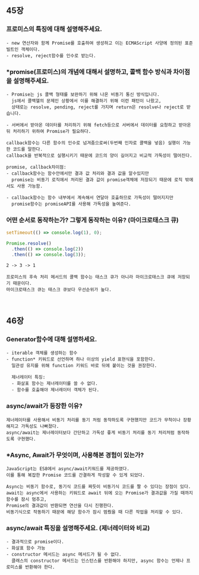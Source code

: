 ## 45장

### 프로미스의 특징에 대해 설명해주세요.

    - new 연산자와 함께 Promise를 호출하여 생성하고 이는 ECMAScript 사양에 정의된 표준 빌트인 객체이다.
    - resolve, reject함수를 인수로 받는다.
    
### *promise(프로미스)의 개념에 대해서 설명하고, 콜백 함수 방식과 차이점을 설명해주세요.

    - Promise는 js 콜백 형태를 보완하기 위해 나온 비동기 통신 방식입니다. 
      js에서 콜백헬의 문제인 상황에서 이를 해결하기 위해 이런 패턴이 나왔고, 
      상태로는 resolve, pending, reject를 가지며 return은 resolve나 reject로 받습니다.
     
    - 서버에서 받아온 데이터를 처리하기 위해 fetch등으로 서버에서 데이터를 요청하고 받아온 뒤 처리하기 위하여 Promise가 필요하다.
    
    callback함수는 다른 함수의 인수로 넘겨줌으로써(두번째 인자로 콜백을 넣음) 실행이 가능한 코드를 말한다.
    callback을 반복적으로 실행시키기 때문에 코드의 양이 길어지고 비교적 가독성이 떨어진다.
    
    promise, callback차이점:
    - callback함수는 함수안에서만 결과 값 처리와 결과 값을 알수있지만 
      promise는 비동기 로직에서 처리된 결과 값이 promise객체에 저장되기 때문에 로직 밖에서도 사용 가능함.
      
    - callback함수는 함수 내부에서 계속해서 연달아 호출하므로 가독성이 떨어지지만 
      promise함수는 promiseAPI를 사용해 가독성을 높여준다.
      
### 어떤 순서로 동작하는가? 그렇게 동작하는 이유? (마이크로태스크 큐)

```js
setTimeout(() => console.log(1), 0);

Promise.resolve()
  .then(() => console.log(2))
  .then(() => console.log(3));
```

    2 -> 3 -> 1
    
    프로미스의 후속 처리 메서드의 콜백 함수는 태스크 큐가 아니라 마이크로태스크 큐에 저장되기 때문이다.
    마이크로태스크 큐는 태스크 큐보다 우선순위가 높다.

<br>

## 46장

### Generator함수에 대해 설명하세요.

    - iterable 객체를 생성하는 함수
    - function* 키워드로 선언하며 하나 이상의 yield 표현식을 포함한다.
      일관성 유지를 위해 function 키워드 바로 뒤에 붙이는 것을 권장한다.
      
      제너레이터 특징:
      - 화살표 함수는 제너레이터를 쓸 수 없다.
      - 함수를 호출해야 제너레이터 객체가 된다.
 
### async/await가 등장한 이유?

    제너레이터를 사용해서 비동기 처리를 동기 처럼 동작하도록 구현했지만 코드가 무척이나 장황해지고 가독성도 나빠졌다.
    async/await는 제너레이터보다 간단하고 가독성 좋게 비동기 처리를 동기 처리처럼 동작하도록 구현했다.
    
### *Async, Await가 무엇이며, 사용해본 경험이 있는가?

    JavaScript는 ES8에서 async/await키워드를 제공하였다. 
    이를 통해 복잡한 Promise 코드를 간결하게 작성할 수 있게 되었다.
    
    Async는 비동기 함수로, 동기식 코드를 짜듯이 비동기식 코드를 짤 수 있다는 장점이 있다.
    await는 async에서 사용하는 키워드로 await 뒤에 오는 Promise가 결과값을 가질 때까지 함수를 잠시 멈추고, 
    Promise의 결과값이 반환되면 연산을 다시 진행한다. 
    비동기식으로 작동하기 때문에 해당 함수가 잠시 멈췄을 때 다른 작업을 처리할 수 있다.
    
### async/await 특징을 설명해주세요. (제너레이터와 비교)

    - 결과적으로 promise이다.
    - 화살표 함수 가능
    - constructor 메서드는 async 메서드가 될 수 없다. 
      클래스의 constructor 메서드는 인스턴스를 반환해야 하지만, async 함수는 언제나 프로미스를 반환해야 한다.
